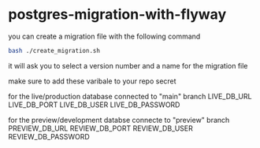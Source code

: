 # postgres-migration-with-flyway

you can create a migration file with the following command
```bash
bash ./create_migration.sh
```
it will ask you to select a version number and a name for the migration file

make sure to add these varibale to your repo secret

for the live/production database connected to "main" branch
LIVE_DB_URL
LIVE_DB_PORT
LIVE_DB_USER
LIVE_DB_PASSWORD

for the preview/development databse connecte to "preview" branch
PREVIEW_DB_URL
REVIEW_DB_PORT
REVIEW_DB_USER
REVIEW_DB_PASSWORD


